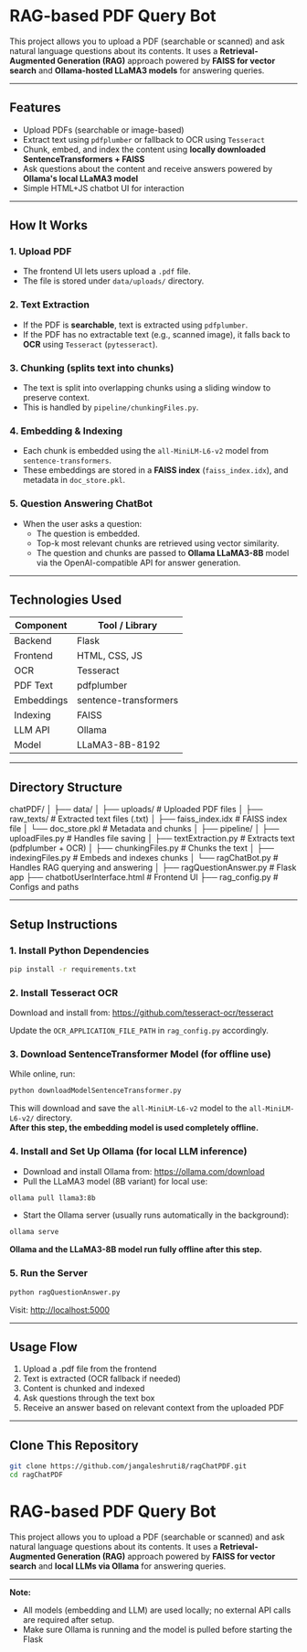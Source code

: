#  RAG-based PDF Query Bot 

This project allows you to upload a PDF (searchable or scanned) and ask natural language questions about its contents. It uses a **Retrieval-Augmented Generation (RAG)** approach powered by **FAISS for vector search** and **Ollama-hosted LLaMA3 models** for answering queries.

---

##  Features

-  Upload PDFs (searchable or image-based)
-  Extract text using `pdfplumber` or fallback to OCR using `Tesseract`
-  Chunk, embed, and index the content using **locally downloaded SentenceTransformers + FAISS**
-  Ask questions about the content and receive answers powered by **Ollama's local LLaMA3 model**
-  Simple HTML+JS chatbot UI for interaction

---

##  How It Works

### 1.  Upload PDF

- The frontend UI lets users upload a `.pdf` file.
- The file is stored under `data/uploads/` directory.

### 2.  Text Extraction

- If the PDF is **searchable**, text is extracted using `pdfplumber`.
- If the PDF has no extractable text (e.g., scanned image), it falls back to **OCR** using `Tesseract` (`pytesseract`).

### 3.  Chunking (splits text into chunks)

- The text is split into overlapping chunks using a sliding window to preserve context.
- This is handled by `pipeline/chunkingFiles.py`.

### 4.  Embedding & Indexing

- Each chunk is embedded using the `all-MiniLM-L6-v2` model from `sentence-transformers`.
- These embeddings are stored in a **FAISS index** (`faiss_index.idx`), and metadata in `doc_store.pkl`.

### 5.  Question Answering ChatBot

- When the user asks a question:
  - The question is embedded.
  - Top-k most relevant chunks are retrieved using vector similarity.
  - The question and chunks are passed to **Ollama LLaMA3-8B** model via the OpenAI-compatible API for answer generation.

---

##  Technologies Used

| Component      | Tool / Library                   |
|----------------|----------------------------------|
| Backend        | Flask                            |
| Frontend       | HTML, CSS, JS                    |
| OCR            | Tesseract                        |
| PDF Text       | pdfplumber                       |
| Embeddings     | sentence-transformers            |
| Indexing       | FAISS                            |
| LLM API        | Ollama                           |
| Model          | LLaMA3-8B-8192                   |

---

##  Directory Structure

chatPDF/
│
├── data/
│ ├── uploads/ # Uploaded PDF files
│ ├── raw_texts/ # Extracted text files (.txt)
│ ├── faiss_index.idx # FAISS index file
│ └── doc_store.pkl # Metadata and chunks
│
├── pipeline/
│ ├── uploadFiles.py # Handles file saving
│ ├── textExtraction.py # Extracts text (pdfplumber + OCR)
│ ├── chunkingFiles.py # Chunks the text
│ ├── indexingFiles.py # Embeds and indexes chunks
│ └── ragChatBot.py # Handles RAG querying and answering
│
├── ragQuestionAnswer.py # Flask app
├── chatbotUserInterface.html # Frontend UI
├── rag_config.py # Configs and paths

---

##  Setup Instructions

### 1. Install Python Dependencies

```sh
pip install -r requirements.txt
```

### 2. Install Tesseract OCR

Download and install from: https://github.com/tesseract-ocr/tesseract

Update the `OCR_APPLICATION_FILE_PATH` in `rag_config.py` accordingly.

### 3. Download SentenceTransformer Model (for offline use)

While online, run:

```sh
python downloadModelSentenceTransformer.py
```

This will download and save the `all-MiniLM-L6-v2` model to the `all-MiniLM-L6-v2/` directory.  
**After this step, the embedding model is used completely offline.**

### 4. Install and Set Up Ollama (for local LLM inference)

- Download and install Ollama from: https://ollama.com/download
- Pull the LLaMA3 model (8B variant) for local use:

```sh
ollama pull llama3:8b
```

- Start the Ollama server (usually runs automatically in the background):

```sh
ollama serve
```

**Ollama and the LLaMA3-8B model run fully offline after this step.**

### 5. Run the Server

```sh
python ragQuestionAnswer.py
```

Visit: [http://localhost:5000](http://localhost:5000)

---

##  Usage Flow

1. Upload a .pdf file from the frontend
2. Text is extracted (OCR fallback if needed)
3. Content is chunked and indexed
4. Ask questions through the text box
5. Receive an answer based on relevant context from the uploaded PDF

---

##  Clone This Repository

```sh
git clone https://github.com/jangaleshruti8/ragChatPDF.git
cd ragChatPDF
```


#  RAG-based PDF Query Bot 

This project allows you to upload a PDF (searchable or scanned) and ask natural language questions about its contents. It uses a **Retrieval-Augmented Generation (RAG)** approach powered by **FAISS for vector search** and **local LLMs via Ollama** for answering queries.

---

**Note:**  
- All models (embedding and LLM) are used locally; no external API calls are required after setup.
- Make sure Ollama is running and the model is pulled before starting the Flask